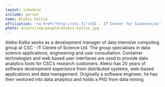 ```yaml
---
layout: schedule
include: person
name: Aleksi Kallio
affiliation: '<a href="http://csc.fi">CSC - IT Center for Science</a>'
photo: assets/img/people/aleksi-kallio.jpg
---
```


Aleksi Kallio works as a development manager of data intensive computing group
at CSC - IT Centre of Science Ltd. The group specialises in data science
applications, engineering and user consultation. Container technologies and web
based user interfaces are used to provide data analytics tools for CSC’s
research customers. Aleksi has 20 years of software development experience from
distributed systems, web-based applications and data management. Originally a
software engineer, he has then ventured into data analytics and holds a PhD
from data mining.
